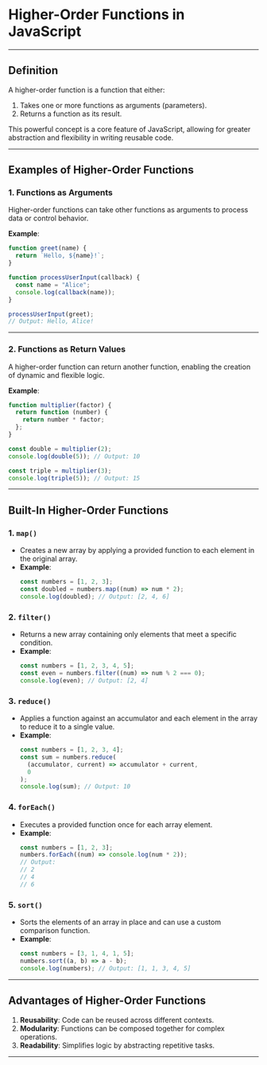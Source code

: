 # Higher-Order Functions in JavaScript

---

## **Definition**

A higher-order function is a function that either:

1. Takes one or more functions as arguments (parameters).
2. Returns a function as its result.

This powerful concept is a core feature of JavaScript, allowing for greater abstraction and flexibility in writing reusable code.

---

## **Examples of Higher-Order Functions**

### **1. Functions as Arguments**

Higher-order functions can take other functions as arguments to process data or control behavior.

**Example**:

```javascript
function greet(name) {
  return `Hello, ${name}!`;
}

function processUserInput(callback) {
  const name = "Alice";
  console.log(callback(name));
}

processUserInput(greet);
// Output: Hello, Alice!
```

---

### **2. Functions as Return Values**

A higher-order function can return another function, enabling the creation of dynamic and flexible logic.

**Example**:

```javascript
function multiplier(factor) {
  return function (number) {
    return number * factor;
  };
}

const double = multiplier(2);
console.log(double(5)); // Output: 10

const triple = multiplier(3);
console.log(triple(5)); // Output: 15
```

---

## **Built-In Higher-Order Functions**

### **1. `map()`**

- Creates a new array by applying a provided function to each element in the original array.
- **Example**:
  ```javascript
  const numbers = [1, 2, 3];
  const doubled = numbers.map((num) => num * 2);
  console.log(doubled); // Output: [2, 4, 6]
  ```

### **2. `filter()`**

- Returns a new array containing only elements that meet a specific condition.
- **Example**:
  ```javascript
  const numbers = [1, 2, 3, 4, 5];
  const even = numbers.filter((num) => num % 2 === 0);
  console.log(even); // Output: [2, 4]
  ```

### **3. `reduce()`**

- Applies a function against an accumulator and each element in the array to reduce it to a single value.
- **Example**:
  ```javascript
  const numbers = [1, 2, 3, 4];
  const sum = numbers.reduce(
    (accumulator, current) => accumulator + current,
    0
  );
  console.log(sum); // Output: 10
  ```

### **4. `forEach()`**

- Executes a provided function once for each array element.
- **Example**:
  ```javascript
  const numbers = [1, 2, 3];
  numbers.forEach((num) => console.log(num * 2));
  // Output:
  // 2
  // 4
  // 6
  ```

### **5. `sort()`**

- Sorts the elements of an array in place and can use a custom comparison function.
- **Example**:
  ```javascript
  const numbers = [3, 1, 4, 1, 5];
  numbers.sort((a, b) => a - b);
  console.log(numbers); // Output: [1, 1, 3, 4, 5]
  ```

---

## **Advantages of Higher-Order Functions**

1. **Reusability**: Code can be reused across different contexts.
2. **Modularity**: Functions can be composed together for complex operations.
3. **Readability**: Simplifies logic by abstracting repetitive tasks.

---
